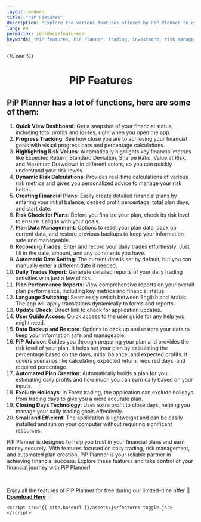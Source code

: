 ```yaml
---
layout: modern
title: "PiP Features"
description: "Explore the various features offered by PiP Planner to effectively manage and track daily trading activities."
lang: en
permalink: /en/docs/features/
keywords: "PiP features, PiP Planner, trading, investment, risk management"
---
```


<html lang="en">
<head>
    <meta charset="UTF-8">
    <meta name="viewport" content="width=device-width, initial-scale=1.0">
    <title>{{ page.title }} | {{ site.title }}</title>
    <meta name="description" content="{{ page.description }}">
    <meta name="keywords" content="{{ page.keywords }}">
    {% seo %}
    <link rel="stylesheet" href="{{ site.baseurl }}/assets/css/features.css">
</head>
<body>
    <div class="container">
        <h1 style="text-align: center;">PiP Features</h1>
        <h2>PiP Planner has a lot of functions, here are some of them:</h2>
        <ol>
            <li><strong>Quick View Dashboard</strong>: Get a snapshot of your financial status, including total profits and losses, right when you open the app.</li>
            <li><strong>Progress Tracking</strong>: See how close you are to achieving your financial goals with visual progress bars and percentage calculations.</li>
            <li><strong>Highlighting Risk Values</strong>: Automatically highlights key financial metrics like Expected Return, Standard Deviation, Sharpe Ratio, Value at Risk, and Maximum Drawdown in different colors, so you can quickly understand your risk levels.</li>
            <li><strong>Dynamic Risk Calculations</strong>: Provides real-time calculations of various risk metrics and gives you personalized advice to manage your risk better.</li>
            <li><strong>Creating Financial Plans</strong>: Easily create detailed financial plans by entering your initial balance, desired profit percentage, total plan days, and start date.</li>
            <li><strong>Risk Check for Plans</strong>: Before you finalize your plan, check its risk level to ensure it aligns with your goals.</li>
            <li><strong>Plan Data Management</strong>: Options to reset your plan data, back up current data, and restore previous backups to keep your information safe and manageable.</li>
            <li><strong>Recording Trades</strong>: Enter and record your daily trades effortlessly. Just fill in the date, amount, and any comments you have.</li>
            <li><strong>Automatic Date Setting</strong>: The current date is set by default, but you can manually enter a different date if needed.</li>
            <li><strong>Daily Trades Report</strong>: Generate detailed reports of your daily trading activities with just a few clicks.</li>
            <li><strong>Plan Performance Reports</strong>: View comprehensive reports on your overall plan performance, including key metrics and financial status.</li>
            <li><strong>Language Switching</strong>: Seamlessly switch between English and Arabic. The app will apply translations dynamically to forms and reports.</li>
            <li><strong>Update Check</strong>: Direct link to check for application updates.</li>
            <li><strong>User Guide Access</strong>: Quick access to the user guide for any help you might need.</li>
            <li><strong>Data Backup and Restore</strong>: Options to back up and restore your data to keep your information safe and manageable.</li>
            <li><strong>PiP Advisor</strong>: Guides you through preparing your plan and provides the risk level of your plan. It helps set your plan by calculating the percentage based on the days, initial balance, and expected profits. It covers scenarios like calculating expected return, required days, and required percentage.</li>
            <li><strong>Automated Plan Creation</strong>: Automatically builds a plan for you, estimating daily profits and how much you can earn daily based on your inputs.</li>
            <li><strong>Exclude Holidays</strong>: In Forex trading, the application can exclude holidays from trading days to give you a more accurate plan.</li>
            <li><strong>Closing Days Technology</strong>: Uses extra profit to close days, helping you manage your daily trading goals effectively.</li>
            <li><strong>Small and Efficient</strong>: The application is lightweight and can be easily installed and run on your computer without requiring significant resources.</li>
        </ol>
        <p>PiP Planner is designed to help you trust in your financial plans and earn money securely. With features focused on daily trading, risk management, and automated plan creation, PiP Planner is your reliable partner in achieving financial success. Explore these features and take control of your financial journey with PiP Planner!</p>
        <br />
        <p>Enjoy all the features of PiP Planner for free during our limited-time offer || <strong><a title="Download PiP" href="https://nawrashaswia.github.io/CIPT/download.html" target="_blank">Download Here</a></strong> ||</p>
    </div>

    <script src="{{ site.baseurl }}/assets/js/features-toggle.js"></script>
</body>
</html>
